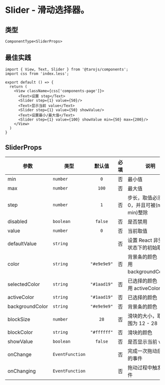 # Slider - 滑动选择器。

## 类型
```tsx
ComponentType<SliderProps>
```

## 最佳实践
```render
import { View, Text, Slider } from '@tarojs/components';
import css from 'index.less';

export default () => {
  return (
    <View className={css['components-page']}>
      <Text>设置 step</Text>
      <Slider step={1} value={50}/>
      <Text>显示当前 value</Text>
      <Slider step={1} value={50} showValue/>
      <Text>设置最小/最大值</Text>
      <Slider step={1} value={100} showValue min={50} max={200}/>
    </View>
  )
}
```

## SliderProps

| 参数 | 类型 | 默认值 | 必填 | 说明 |
| --- | --- | :---: | :---: | --- |
| min | `number` | `0` | 否 | 最小值 |
| max | `number` | `100` | 否 | 最大值 |
| step | `number` | `1` | 否 | 步长，取值必须大于 0，并且可被(max - min)整除 |
| disabled | `boolean` | `false` | 否 | 是否禁用 |
| value | `number` | `0` | 否 | 当前取值 |
| defaultValue | `string` |  | 否 | 设置 React 非受控状态下的初始取值 |
| color | `string` | `"#e9e9e9"` | 否 | 背景条的颜色（请使用 backgroundColor） |
| selectedColor | `string` | `"#1aad19"` | 否 | 已选择的颜色（请使用 activeColor） |
| activeColor | `string` | `"#1aad19"` | 否 | 已选择的颜色 |
| backgroundColor | `string` | `"#e9e9e9"` | 否 | 背景条的颜色 |
| blockSize | `number` | `28` | 否 | 滑块的大小，取值范围为 12 - 28 |
| blockColor | `string` | `"#ffffff"` | 否 | 滑块的颜色 |
| showValue | `boolean` | `false` | 否 | 是否显示当前 value |
| onChange | `EventFunction` |  | 否 | 完成一次拖动后触发的事件 |
| onChanging | `EventFunction` |  | 否 | 拖动过程中触发的事件 |